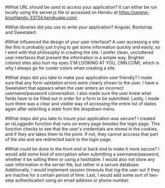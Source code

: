 #What URL should be used to access your application?
It can either be run locally using the server.js file or accessed on Heroku at https://serene-brushlands-33734.herokuapp.com/ .

#What libraries did you use to write your application?
Angular, Bootstrap and Sweetalert.

#What influenced the design of your user interface?
A user accessing a site like this is probably just trying to get some information quickly and easily, so I went with that
philosophy in creating the site. I prefer clean, uncluttered user interfaces that present the information in a simple way. Brighter colored
sites also hurt my eyes (I'M LOOKING AT YOU, CNN.COM), which is why I always go for cooler colors when creating a site.  

#What steps did you take to make your application user friendly?
I made sure that any form validation errors were clearly shown to the user. I have a Sweetalert that appears when the user
enters an incorrect username/password conversation. I also made sure the user knew what fields have to be filled out in order
for a form to be submitted. Lastly, I made sure there was a clear and visible way of accessing the entire list of states again
after selecting a state from the dropdown menu.

#What steps did you take to insure your application was secure?
I created an isLoggedin function that runs on every page besides the login page. This function checks to see that the
user's credentials are stored in the cookies, and if they are takes them to the point. If not, they cannot acccess that part of the
site and are redirected back to the login page.

#What could be done to the front end or back end to make it more secure?
I would add some kind of encryption when submitting a username/password, whether it be salting them or using a hashtable.
I would also not store any user information in the server file, but rather in a secure database. Additionally, I would implement
session timeouts that log the user out if they are inactive for a certain period of time. Last, I would add some sort of two-step
authentication using an email address or phone number.
